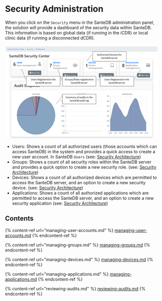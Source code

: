 # Security Administration

When you click on the `Security` menu in the SanteDB administration panel, the solution will provide a dashboard of the security data within SanteDB. This information is based on global data (if running in the iCDR) or local clinic data (if running a disconnected dCDR).

![](<../../../../.gitbook/assets/image (402).png>)

* Users: Shows a count of all authorized users (those accounts which can access SanteDB) in the system and provides a quick access to create a new user account. In SanteDB `Users` (see: [Security Architecture](../../../../santedb/security-architecture.md#authentication-architecture))
* Groups: Shows a count of all security roles within the SanteDB server and provides a quick option to create a new security role. (see: [Security Architecture](../../../../santedb/security-architecture.md#authentication-architecture))
* Devices: Shows a count of all authorized devices which are permitted to access the SanteDB server, and an option to create a new security device. (see: [Security Architecture](../../../../santedb/security-architecture.md#authentication-architecture))
* Applications: Shows a count of all authorized applications which are permitted to access the SanteDB server, and an option to create a new security application (see: [Security Architecture](../../../../santedb/security-architecture.md#authentication-architecture))

## Contents

{% content-ref url="managing-user-accounts.md" %}
[managing-user-accounts.md](managing-user-accounts.md)
{% endcontent-ref %}

{% content-ref url="managing-groups.md" %}
[managing-groups.md](managing-groups.md)
{% endcontent-ref %}

{% content-ref url="managing-devices.md" %}
[managing-devices.md](managing-devices.md)
{% endcontent-ref %}

{% content-ref url="managing-applications.md" %}
[managing-applications.md](managing-applications.md)
{% endcontent-ref %}

{% content-ref url="reviewing-audits.md" %}
[reviewing-audits.md](reviewing-audits.md)
{% endcontent-ref %}
